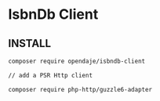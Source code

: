 # IsbnDb Client

## INSTALL

```sh
composer require opendaje/isbndb-client

// add a PSR Http client

composer require php-http/guzzle6-adapter
```